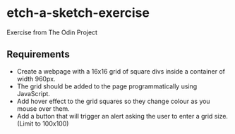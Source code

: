 # etch-a-sketch-exercise

Exercise from The Odin Project

## Requirements

- Create a webpage with a 16x16 grid of square divs inside a container of width 960px.
- The grid should be added to the page programmatically using JavaScript.
- Add hover effect to the grid squares so they change colour as you mouse over them.
- Add a button that will trigger an alert asking the user to enter a grid size. (Limit to 100x100)
